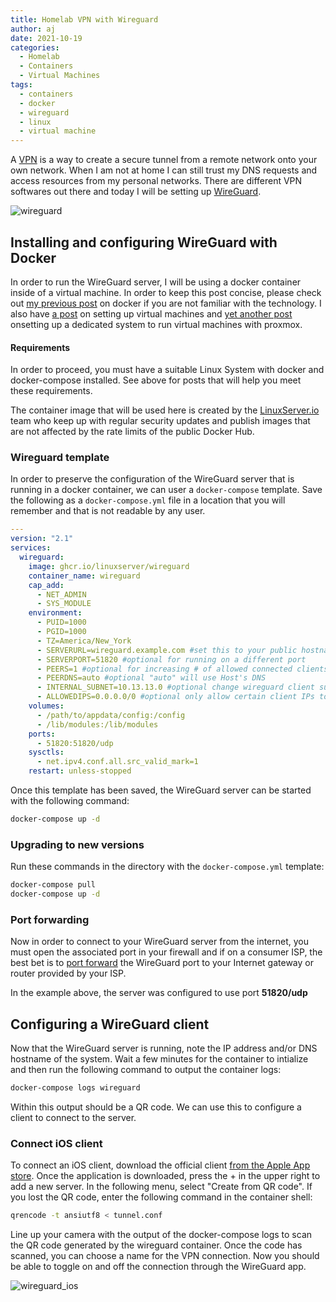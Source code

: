 ```yaml
---
title: Homelab VPN with Wireguard
author: aj
date: 2021-10-19
categories:
  - Homelab
  - Containers
  - Virtual Machines
tags:
  - containers
  - docker
  - wireguard
  - linux
  - virtual machine
---
```


A [VPN][1] is a way to create a secure tunnel from a remote network onto your own network. When I am not at home I can still trust my DNS requests and access resources from my personal networks. There are different VPN softwares out there and today I will be setting up [WireGuard][2].

![wireguard](/images/wireguard.png)

## Installing and configuring WireGuard with Docker

In order to run the WireGuard server, I will be using a docker container inside of a virtual machine. In order to keep this post concise, please check out [my previous post][3] on docker if you are not familiar with the technology. I also have [a post][4] on setting up virtual machines and [yet another post][5] onsetting up a dedicated system to run virtual machines with proxmox.

#### Requirements

In order to proceed, you must have a suitable Linux System with docker and docker-compose installed. See above for posts that will help you meet these requirements.

The container image that will be used here is created by the [LinuxServer.io][6] team who keep up with regular security updates and publish images that are not affected by the rate limits of the public Docker Hub.

### Wireguard template

In order to preserve the configuration of the WireGuard server that is running in a docker container, we can user a `docker-compose` template. Save the following as a `docker-compose.yml` file in a location that you will remember and that is not readable by any user.

```yaml
---
version: "2.1"
services:
  wireguard:
    image: ghcr.io/linuxserver/wireguard
    container_name: wireguard
    cap_add:
      - NET_ADMIN
      - SYS_MODULE
    environment:
      - PUID=1000
      - PGID=1000
      - TZ=America/New_York
      - SERVERURL=wireguard.example.com #set this to your public hostname or IP
      - SERVERPORT=51820 #optional for running on a different port
      - PEERS=1 #optional for increasing # of allowed connected clients
      - PEERDNS=auto #optional "auto" will use Host's DNS
      - INTERNAL_SUBNET=10.13.13.0 #optional change wireguard client subnet
      - ALLOWEDIPS=0.0.0.0/0 #optional only allow certain client IPs to connect
    volumes:
      - /path/to/appdata/config:/config
      - /lib/modules:/lib/modules
    ports:
      - 51820:51820/udp
    sysctls:
      - net.ipv4.conf.all.src_valid_mark=1
    restart: unless-stopped
```

Once this template has been saved, the WireGuard server can be started with the following command:

```bash
docker-compose up -d
```

### Upgrading to new versions

Run these commands in the directory with the `docker-compose.yml` template:

```bash
docker-compose pull
docker-compose up -d
```

### Port forwarding

Now in order to connect to your WireGuard server from the internet, you must open the associated port in your firewall and if on a consumer ISP, the best bet is to [port forward][7] the WireGuard port to your Internet gateway or router provided by your ISP.

In the example above, the server was configured to use port **51820/udp**

## Configuring a WireGuard client

Now that the WireGuard server is running, note the IP address and/or DNS hostname of the system. Wait a few minutes for the container to intialize and then run the following command to output the container logs:

```bash
docker-compose logs wireguard
```

Within this output should be a QR code. We can use this to configure a client to connect to the server.

### Connect iOS client

To connect an iOS client, download the official client [from the Apple App store][8]. Once the application is downloaded, press the + in the upper right to add a new server. In the following menu, select "Create from QR code". If you lost the QR code, enter the following command in the container shell:

```bash
qrencode -t ansiutf8 < tunnel.conf
```

Line up your camera with the output of the docker-compose logs to scan the QR code generated by the wireguard container. Once the code has scanned, you can choose a name for the VPN connection. Now you should be able to toggle on and off the connection through the WireGuard app.

![wireguard_ios](/images/wireguard_ios.png)

 [1]: https://en.wikipedia.org/wiki/Virtual_private_network
 [2]: https://www.wireguard.com/
 [3]: /posts/containers/
 [4]: /posts/getting-started-with-virtual-machines/
 [5]: /posts/proxmox-installation/
 [6]: https://linuxserver.io
 [7]: https://portforward.com/
 [8]: https://apps.apple.com/us/app/wireguard/id1441195209